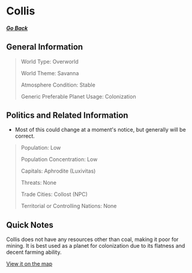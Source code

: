 # Collis

##### [Go Back](/wiki/space#planets)

## General Information

> World Type: Overworld
>
> World Theme: Savanna 
>
> Atmosphere Condition: Stable
>
> Generic Preferable Planet Usage: Colonization

## Politics and Related Information

* Most of this could change at a moment's notice, but generally will be correct.

> Population: Low
>
> Population Concentration: Low
>
> Capitals: Aphrodite (Luxivitas)
>
> Threats: None
>
> Trade Cities: Collost (NPC)
>
> Territorial or Controlling Nations: None

## Quick Notes

Collis does not have any resources other than coal, making it poor for mining. It is best used as a planet for colonization due to its flatness and decent farming ability.

[View it on the map](https://dynmap.starlegacy.net/?worldname=Collis)